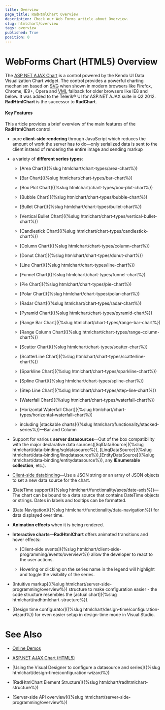 ```yaml
---
title: Overview
page_title: RadHtmlChart Overview
description: Check our Web Forms article about Overview.
slug: htmlchart/overview
tags: overview
published: True
position: 0
---
```


# WebForms Chart (HTML5) Overview

The [ASP NET AJAX Chart](https://www.telerik.com/products/aspnet-ajax/html-chart.aspx) is a control powered by the Kendo UI Data Visualization Chart widget. The control provides a powerful charting mechanism based on [SVG](https://en.wikipedia.org/wiki/Scalable_Vector_Graphics) when shown in modern browsers like Firefox, Chrome, IE9+, Opera and [VML](https://en.wikipedia.org/wiki/Vector_Markup_Language) fallback for older browsers like IE8 and below. It was added to the Telerik® UI for ASP.NET AJAX suite in Q2 2012. **RadHtmlChart** is the successor to **RadChart**.

#### Key Features
This article provides a brief overview of the main features of the **RadHtmlChart** control.

* pure **client-side rendering** through JavaScript which reduces the amount of work the server has to do—only serialized data is sent to the client instead of rendering the entire image and sending markup

* a variety of **different series types**:

	* [Area Chart]({%slug htmlchart/chart-types/area-chart%})

	* [Bar Chart]({%slug htmlchart/chart-types/bar-chart%})

	* [Box Plot Chart]({%slug htmlchart/chart-types/box-plot-chart%})

	* [Bubble Chart]({%slug htmlchart/chart-types/bubble-chart%})

	* [Bullet Chart]({%slug htmlchart/chart-types/bullet-chart%})

	* [Vertical Bullet Chart]({%slug htmlchart/chart-types/vertical-bullet-chart%})

	* [Candlestick Chart]({%slug htmlchart/chart-types/candlestick-chart%})

	* [Column Chart]({%slug htmlchart/chart-types/column-chart%})

	* [Donut Chart]({%slug htmlchart/chart-types/donut-chart%})

	* [Line Chart]({%slug htmlchart/chart-types/line-chart%})

	* [Funnel Chart]({%slug htmlchart/chart-types/funnel-chart%})

	* [Pie Chart]({%slug htmlchart/chart-types/pie-chart%})

	* [Polar Chart]({%slug htmlchart/chart-types/polar-chart%})

	* [Radar Chart]({%slug htmlchart/chart-types/radar-chart%})

	* [Pyramid Chart]({%slug htmlchart/chart-types/pyramid-chart%})

	* [Range Bar Chart]({%slug htmlchart/chart-types/range-bar-chart%})

	* [Range Column Chart]({%slug htmlchart/chart-types/range-column-chart%})

	* [Scatter Chart]({%slug htmlchart/chart-types/scatter-chart%})

	* [ScatterLine Chart]({%slug htmlchart/chart-types/scatterline-chart%})

	* [Sparkline Chart]({%slug htmlchart/chart-types/sparkline-chart%})

	* [Spline Chart]({%slug htmlchart/chart-types/spline-chart%})

	* [Step Line Chart]({%slug htmlchart/chart-types/step-line-chart%})

	* [Waterfall Chart]({%slug htmlchart/chart-types/waterfall-chart%})

	* [Horizontal Waterfall Chart]({%slug htmlchart/chart-types/horizontal-waterfall-chart%})

	* including [stackable charts]({%slug htmlchart/functionality/stacked-series%})—Bar and Column

* Support for various **server datasources**—Out of the box compatibility with the major declarative data sources([SqlDataSource]({%slug htmlchart/data-binding/sqldatasource%}), [LinqDataSource]({%slug htmlchart/data-binding/linqdatasource%}),[EntityDataSource]({%slug htmlchart/data-binding/entitydatasource%}), any **IEnumerable collection**, etc.).

* [Client-side databinding](https://demos.telerik.com/aspnet-ajax/HtmlChart/Examples/clientsidedatabinding/defaultcs.aspx)—Use a JSON string or an array of JSON objects to set a new data source for the chart.

* [DateTime support]({%slug htmlchart/functionality/axes/date-axis%})—The chart can be bound to a data source that contains DateTime objects or strings. Dates in labels and tooltips can be formatted.

* [Data Navigation]({%slug htmlchart/functionality/data-navigation%}) for data displayed over time.

* **Animation effects** when it is being rendered.

* **Interactive charts**—**RadHtmlChart** offers animated transitions and hover effects:

	* [Client-side events]({%slug htmlchart/client-side-programming/events/overview%}) allow the developer to react to the user actions.

	* Hovering or clicking on the series name in the legend will highlight and toggle the visibility of the series.

* [Intuitive markup]({%slug htmlchart/server-side-programming/overview%}) structure to make configuration easier - the code structure resembles the [actual chart]({%slug htmlchart/radhtmlchart-structure%}).

* [Design time configurator]({%slug htmlchart/design-time/configuration-wizard%}) for even easier setup in design-time mode in Visual Studio.

# See Also

 * [Online Demos](https://demos.telerik.com/aspnet-ajax/htmlchart/examples/overview/defaultcs.aspx)
 
 * [ASP.NET AJAX Chart (HTML5)](https://www.telerik.com/products/aspnet-ajax/html-chart.aspx)

 * [Using the Visual Designer to configure a datasource and series]({%slug htmlchart/design-time/configuration-wizard%})

 * [RadHtmlChart Element Structure]({%slug htmlchart/radhtmlchart-structure%})

 * [Server-side API overview]({%slug htmlchart/server-side-programming/overview%})
